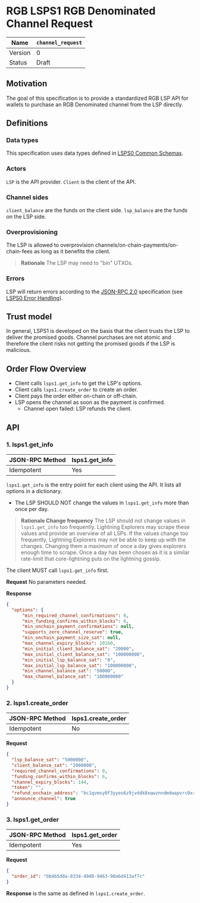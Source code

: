 # RGB LSPS1 RGB Denominated Channel Request

| Name    | `channel_request` |
|---------|------------------|
| Version | 0 |
| Status  | Draft |

## Motivation

The goal of this specification is to provide a standardized RGB LSP API for wallets to purchase an RGB Denominated channel from the LSP directly.

## Definitions

### Data types

This specification uses data types defined in [LSPS0 Common Schemas][LSPS0.common_schemas].

### Actors

`LSP` is the API provider. `Client` is the client of the API.

### Channel sides

`client_balance` are the funds on the client side. `lsp_balance` are the funds on the LSP side.

### Overprovisioning

The LSP is allowed to overprovision channels/on-chain-payments/on-chain-fees as long as it benefits the client.

> **Rationale** The LSP may need to "bin" UTXOs.

### Errors

LSP will return errors according to the [JSON-RPC 2.0](https://www.jsonrpc.org/specification) specification (see [LSPS0 Error Handling](https://github.com/BitcoinAndLightningLayerSpecs/lsp/tree/main/LSPS0#error-handling)).

## Trust model

In general, LSPS1 is developed on the basis that the client trusts the LSP to deliver the promised goods. Channel purchases are not atomic and therefore the client risks not getting the promised goods if the LSP is malicious.

## Order Flow Overview

* Client calls `lsps1.get_info` to get the LSP's options.
* Client calls `lsps1.create_order` to create an order.
* Client pays the order either on-chain or off-chain.
* LSP opens the channel as soon as the payment is confirmed.
  * Channel open failed: LSP refunds the client.

## API

### 1. lsps1.get_info

| JSON-RPC Method | lsps1.get_info |
|---------------- |---------------|
| Idempotent      | Yes |

`lsps1.get_info` is the entry point for each client using the API. It lists all options in a dictionary.

- The LSP SHOULD NOT change the values in `lsps1.get_info` more than once per day.

> **Rationale Change frequency** The LSP should not change values in `lsps1.get_info` too frequently. Lightning Explorers may scrape these values and provide an overview of all LSPs. If the values change too frequently, Lightning Explorers may not be able to keep up with the changes. Changing them a maximum of once a day gives explorers enough time to scrape. Once a day has been chosen as it is a similar rate-limit that core-lightning puts on the lightning gossip.

The client MUST call `lsps1.get_info` first.

**Request** No parameters needed.

**Response**

```json
{
  "options": {
      "min_required_channel_confirmations": 0,
      "min_funding_confirms_within_blocks": 6,
      "min_onchain_payment_confirmations": null,
      "supports_zero_channel_reserve": true,
      "min_onchain_payment_size_sat": null,
      "max_channel_expiry_blocks": 20160,
      "min_initial_client_balance_sat": "20000",
      "max_initial_client_balance_sat": "100000000",
      "min_initial_lsp_balance_sat": "0",
      "max_initial_lsp_balance_sat": "100000000",
      "min_channel_balance_sat": "50000",
      "max_channel_balance_sat": "100000000"
  }
}
```

### 2. lsps1.create_order

| JSON-RPC Method     | lsps1.create_order |
|-------------------- |------------------- |
| Idempotent          | No                 |

**Request**

```json
{
  "lsp_balance_sat": "5000000",
  "client_balance_sat": "2000000",
  "required_channel_confirmations": 0,
  "funding_confirms_within_blocks": 6,
  "channel_expiry_blocks": 144,
  "token": "",
  "refund_onchain_address": "bc1qvmsy0f3yyes6z9jvddk8xqwznndmdwapvrc0xrmhd3vqj5rhdrrq6hz49h",
  "announce_channel": true
}
```

### 3. lsps1.get_order

| JSON-RPC Method | lsps1.get_order |
|---------------- |---------------- |
| Idempotent      | Yes             |

**Request**

```json
{
  "order_id": "bb4b5d0a-8334-49d8-9463-90a6d413af7c"
}
```

**Response** is the same as defined in `lsps1.create_order`.

[LSPS0.common_schemas]: ../LSPS0/common-schemas.md
